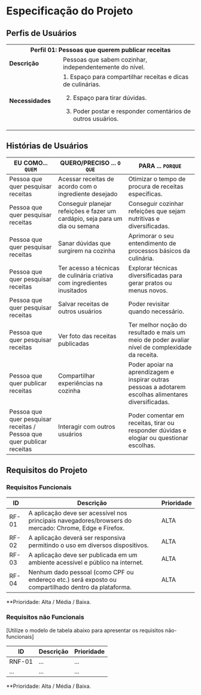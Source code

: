 # Especificação do Projeto

## Perfis de Usuários

<table>
<tbody>
<tr align=center>
<th colspan="2">Perfil 01: Pessoas que querem publicar receitas </th>
</tr> 
<tr>
<td width="150px"><b>Descrição</b></td>
<td width="600px">Pessoas que sabem cozinhar, independentemente do nível.</td>
</tr>
<tr>
<td><b>Necessidades</b></td>
<td>1. Espaço para compartilhar receitas e dicas de culinárias. 

2. Espaço para tirar dúvidas. 

3. Poder postar e responder comentários de outros usuários.</td>
</tr> 
</tbody>
</table>


## Histórias de Usuários

|EU COMO... `QUEM`   | QUERO/PRECISO ... `O QUE` |PARA ... `PORQUE`                 |
|--------------------|---------------------------|----------------------------------|
| Pessoa que quer pesquisar receitas                | Acessar receitas de acordo com o ingrediente desejado                        | Otimizar o tempo de procura de receitas específicas.                               |
| Pessoa que quer pesquisar receitas                 | Conseguir planejar refeições e fazer um cardápio, seja para um dia ou semana                        | Conseguir cozinhar refeições que sejam nutritivas e diversificadas.                              |
| Pessoa que quer pesquisar receitas                 | Sanar dúvidas que surgirem na cozinha                        | Aprimorar o seu entendimento de processos básicos da culinária.                               |
| Pessoa que quer pesquisar receitas                 | Ter acesso a técnicas de culinária criativa com ingredientes inusitados                        | Explorar técnicas diversificadas para gerar pratos ou menus novos.                               |
| Pessoa que quer pesquisar receitas                 | Salvar receitas de outros usuários                        | Poder revisitar quando necessário.                               |
| Pessoa que quer pesquisar receitas                 | Ver foto das receitas publicadas                        | Ter melhor noção do resultado e mais um meio de poder avaliar nível de complexidade da receita.                               |
| Pessoa que quer publicar receitas                 | Compartilhar experiências na cozinha                        | Poder apoiar na aprendizagem e inspirar outras pessoas a adotarem escolhas alimentares diversificadas.                               |
| Pessoa que quer pesquisar receitas / Pessoa que quer publicar receitas               | Interagir com outros usuários                       | Poder comentar em receitas, tirar ou responder dúvidas e elogiar ou questionar escolhas.                     |


## Requisitos do Projeto


### Requisitos Funcionais


|ID    | Descrição                | Prioridade |
|-------|---------------------------------|----|
| RF-01 |  A aplicação deve ser acessível nos principais navegadores/browsers do mercado: Chrome, Edge e Firefox.                    | ALTA   | 
| RF-02 |  A aplicação deverá ser responsiva permitindo o uso em diversos dispositivos.                     | ALTA  |
| RF-03 |  A aplicação deve ser publicada em um ambiente acessível e público na internet.                   | ALTA  |
| RF-04 |  Nenhum dado pessoal (como CPF ou endereço etc.) será exposto ou compartilhado dentro da plataforma.                    | ALTA  |

**Prioridade: Alta / Média / Baixa. 

### Requisitos não Funcionais

[Utilize o modelo de tabela abaixo para apresentar os requisitos não-funcionais]

|ID      | Descrição               |Prioridade |
|--------|-------------------------|----|
| RNF-01 |  ...                    | ...   | 
| ...    |  ...                    | ...   | 

**Prioridade: Alta / Média / Baixa. 

